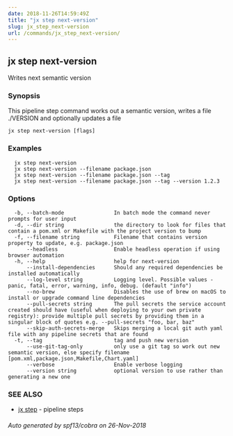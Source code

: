 ```yaml
---
date: 2018-11-26T14:59:49Z
title: "jx step next-version"
slug: jx_step_next-version
url: /commands/jx_step_next-version/
---
```

## jx step next-version

Writes next semantic version

### Synopsis

This pipeline step command works out a semantic version, writes a file ./VERSION and optionally updates a file

```
jx step next-version [flags]
```

### Examples

```
  jx step next-version
  jx step next-version --filename package.json
  jx step next-version --filename package.json --tag
  jx step next-version --filename package.json --tag --version 1.2.3
```

### Options

```
  -b, --batch-mode                In batch mode the command never prompts for user input
  -d, --dir string                the directory to look for files that contain a pom.xml or Makefile with the project version to bump
  -f, --filename string           Filename that contains version property to update, e.g. package.json
      --headless                  Enable headless operation if using browser automation
  -h, --help                      help for next-version
      --install-dependencies      Should any required dependencies be installed automatically
      --log-level string          Logging level. Possible values - panic, fatal, error, warning, info, debug. (default "info")
      --no-brew                   Disables the use of brew on macOS to install or upgrade command line dependencies
      --pull-secrets string       The pull secrets the service account created should have (useful when deploying to your own private registry): provide multiple pull secrets by providing them in a singular block of quotes e.g. --pull-secrets "foo, bar, baz"
      --skip-auth-secrets-merge   Skips merging a local git auth yaml file with any pipeline secrets that are found
  -t, --tag                       tag and push new version
      --use-git-tag-only          only use a git tag so work out new semantic version, else specify filename [pom.xml,package.json,Makefile,Chart.yaml]
      --verbose                   Enable verbose logging
      --version string            optional version to use rather than generating a new one
```

### SEE ALSO

* [jx step](/commands/jx_step/)	 - pipeline steps

###### Auto generated by spf13/cobra on 26-Nov-2018
